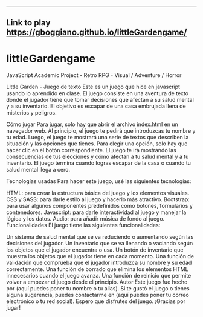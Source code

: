 -------------
Link to play https://gboggiano.github.io/littleGardengame/
-------------
# littleGardengame

JavaScript Academic Project - Retro RPG - Visual / Adventure / Horror

Little Garden - Juego de texto
Este es un juego que hice en javascript usando lo aprendido en clase. El juego consiste en una aventura de texto donde el jugador tiene que tomar decisiones que afectan a su salud mental y a su inventario. El objetivo es escapar de una casa embrujada llena de misterios y peligros.

Cómo jugar
Para jugar, solo hay que abrir el archivo index.html en un navegador web. Al principio, el juego te pedirá que introduzcas tu nombre y tu edad. Luego, el juego te mostrará una serie de textos que describen la situación y las opciones que tienes. Para elegir una opción, solo hay que hacer clic en el botón correspondiente. El juego te irá mostrando las consecuencias de tus elecciones y cómo afectan a tu salud mental y a tu inventario. El juego termina cuando logras escapar de la casa o cuando tu salud mental llega a cero.

Tecnologías usadas
Para hacer este juego, usé las siguientes tecnologías:

HTML: para crear la estructura básica del juego y los elementos visuales.
CSS y SASS: para darle estilo al juego y hacerlo más atractivo.
Bootstrap: para usar algunos componentes predefinidos como botones, formularios y contenedores.
Javascript: para darle interactividad al juego y manejar la lógica y los datos.
Audio: para añadir música de fondo al juego.
Funcionalidades
El juego tiene las siguientes funcionalidades:

Un sistema de salud mental que se va reduciendo o aumentando según las decisiones del jugador.
Un inventario que se va llenando o vaciando según los objetos que el jugador encuentra o usa.
Un botón de inventario que muestra los objetos que el jugador tiene en cada momento.
Una función de validación que comprueba que el jugador introduzca su nombre y su edad correctamente.
Una función de borrado que elimina los elementos HTML innecesarios cuando el juego avanza.
Una función de reinicio que permite volver a empezar el juego desde el principio.
Autor
Este juego fue hecho por (aquí puedes poner tu nombre o tu alias). Si te gustó el juego o tienes alguna sugerencia, puedes contactarme en (aquí puedes poner tu correo electrónico o tu red social). Espero que disfrutes del juego. ¡Gracias por jugar!
